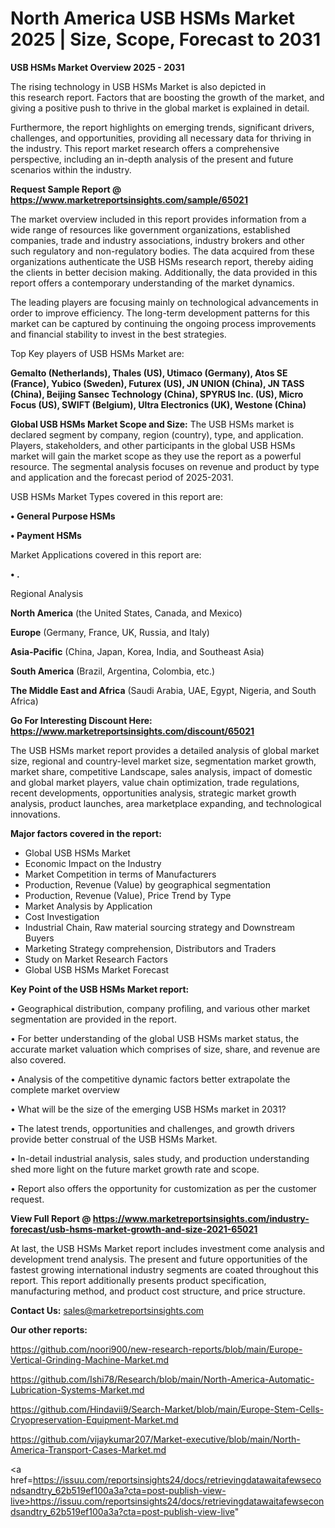 # North America USB HSMs Market 2025 | Size, Scope, Forecast to 2031

<Strong> USB HSMs Market Overview 2025 - 2031</strong>

The rising technology in USB HSMs Market is also depicted in this research report. Factors that are boosting the growth of the market, and giving a positive push to thrive in the global market is explained in detail.

Furthermore, the report highlights on emerging trends, significant drivers, challenges, and opportunities, providing all necessary data for thriving in the industry. This report market research offers a comprehensive perspective, including an in-depth analysis of the present and future scenarios within the industry.

<strong>Request Sample Report @ <a href=https://www.marketreportsinsights.com/sample/65021>https://www.marketreportsinsights.com/sample/65021</a></strong>

The market overview included in this report provides information from a wide range of resources like government organizations, established companies, trade and industry associations, industry brokers and other such regulatory and non-regulatory bodies. The data acquired from these organizations authenticate the USB HSMs research report, thereby aiding the clients in better decision making. Additionally, the data provided in this report offers a contemporary understanding of the market dynamics.

The leading players are focusing mainly on technological advancements in order to improve efficiency. The long-term development patterns for this market can be captured by continuing the ongoing process improvements and financial stability to invest in the best strategies.

Top Key players of USB HSMs Market are:

<strong>Gemalto (Netherlands), Thales (US), Utimaco (Germany), Atos SE (France), Yubico (Sweden), Futurex (US), JN UNION (China), JN TASS (China), Beijing Sansec Technology (China), SPYRUS Inc. (US), Micro Focus (US), SWIFT (Belgium), Ultra Electronics (UK), Westone (China)</strong>

<strong><b>Global USB HSMs Market Scope and Size:</b></strong>
The USB HSMs market is declared segment by company, region (country), type, and application. Players, stakeholders, and other participants in the global USB HSMs market will gain the market scope as they use the report as a powerful resource. The segmental analysis focuses on revenue and product by type and application and the forecast period of 2025-2031.

USB HSMs Market Types covered in this report are:

<strong>• General Purpose HSMs

• Payment HSMs</strong>

Market Applications covered in this report are:

<strong>• .</strong> 

Regional Analysis

<strong>North America</strong> (the United States, Canada, and Mexico)

<strong>Europe</strong> (Germany, France, UK, Russia, and Italy)

<strong>Asia-Pacific</strong> (China, Japan, Korea, India, and Southeast Asia)

<strong>South America</strong> (Brazil, Argentina, Colombia, etc.)

<strong>The Middle East and Africa</strong> (Saudi Arabia, UAE, Egypt, Nigeria, and South Africa)

<strong>Go For Interesting Discount Here: <a href=https://www.marketreportsinsights.com/discount/65021>https://www.marketreportsinsights.com/discount/65021</a></strong>

The USB HSMs market report provides a detailed analysis of global market size, regional and country-level market size, segmentation market growth, market share, competitive Landscape, sales analysis, impact of domestic and global market players, value chain optimization, trade regulations, recent developments, opportunities analysis, strategic market growth analysis, product launches, area marketplace expanding, and technological innovations.

<strong><b>Major factors covered in the report:</b></strong>
<ul>
  <li>Global USB HSMs Market </li>
  <li>Economic Impact on the Industry</li>
  <li>Market Competition in terms of Manufacturers</li>
  <li>Production, Revenue (Value) by geographical segmentation</li>
  <li>Production, Revenue (Value), Price Trend by Type</li>
  <li>Market Analysis by Application</li>
  <li>Cost Investigation</li>
  <li>Industrial Chain, Raw material sourcing strategy and Downstream Buyers</li>
  <li>Marketing Strategy comprehension, Distributors and Traders</li>
  <li>Study on Market Research Factors</li>
  <li>Global USB HSMs Market Forecast</li>
</ul>

<strong><b>Key Point of the USB HSMs Market report:</b></strong>

• Geographical distribution, company profiling, and various other market segmentation are provided in the report.

• For better understanding of the global USB HSMs market status, the accurate market valuation which comprises of size, share, and revenue are also covered.

• Analysis of the competitive dynamic factors better extrapolate the complete market overview

• What will be the size of the emerging USB HSMs market in 2031?

• The latest trends, opportunities and challenges, and growth drivers provide better construal of the USB HSMs Market.

• In-detail industrial analysis, sales study, and production understanding shed more light on the future market growth rate and scope.

• Report also offers the opportunity for customization as per the customer request.

<strong><b>View Full Report @ <a href=https://www.marketreportsinsights.com/industry-forecast/usb-hsms-market-growth-and-size-2021-65021>https://www.marketreportsinsights.com/industry-forecast/usb-hsms-market-growth-and-size-2021-65021</a></b></strong>


At last, the USB HSMs Market report includes investment come analysis and development trend analysis. The present and future opportunities of the fastest growing international industry segments are coated throughout this report. This report additionally presents product specification, manufacturing method, and product cost structure, and price structure.

<strong>Contact Us:</strong>
sales@marketreportsinsights.com

<strong>Our other reports:</strong>

<a href=https://github.com/noori900/new-research-reports/blob/main/Europe-Vertical-Grinding-Machine-Market.md>https://github.com/noori900/new-research-reports/blob/main/Europe-Vertical-Grinding-Machine-Market.md</a>

<a href=https://github.com/Ishi78/Research/blob/main/North-America-Automatic-Lubrication-Systems-Market.md>https://github.com/Ishi78/Research/blob/main/North-America-Automatic-Lubrication-Systems-Market.md</a>

<a href=https://github.com/Hindavii9/Search-Market/blob/main/Europe-Stem-Cells-Cryopreservation-Equipment-Market.md>https://github.com/Hindavii9/Search-Market/blob/main/Europe-Stem-Cells-Cryopreservation-Equipment-Market.md</a>

<a href=https://github.com/vijaykumar207/Market-executive/blob/main/North-America-Transport-Cases-Market.md>https://github.com/vijaykumar207/Market-executive/blob/main/North-America-Transport-Cases-Market.md</a>

<a href=https://issuu.com/reportsinsights24/docs/retrievingdatawaitafewsecondsandtry_62b519ef100a3a?cta=post-publish-view-live>https://issuu.com/reportsinsights24/docs/retrievingdatawaitafewsecondsandtry_62b519ef100a3a?cta=post-publish-view-live</a>"
